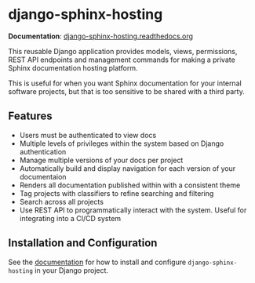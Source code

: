 # django-sphinx-hosting

**Documentation**: [django-sphinx-hosting.readthedocs.org](https://django-sphinx-hosting.readthedocs.org)

This reusable Django application provides models, views, permissions, REST API
endpoints and management commands for making a private Sphinx documentation
hosting platform.

This is useful for when you want Sphinx documentation for your internal software
projects, but that is too sensitive to be shared with a third party.

## Features

* Users must be authenticated to view docs
* Multiple levels of privileges within the system based on Django authentication
* Manage multiple versions of your docs per project
* Automatically build and display navigation for each version of your documentaion
* Renders all documentation published within with a consistent theme
* Tag projects with classifiers to refine searching and filtering
* Search across all projects
* Use REST API to programmatically interact with the system.  Useful for
  integrating into a CI/CD system

## Installation and Configuration

See the [documentation](https://django-sphinx-hosting.readthedocs.org) for how
to install and configure `django-sphinx-hosting` in your Django project.
